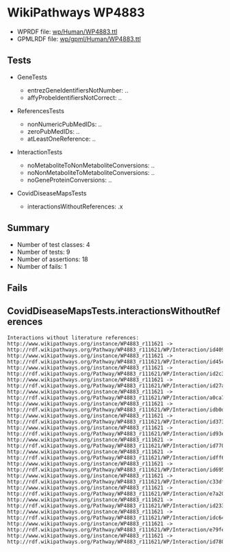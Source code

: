 # WikiPathways WP4883

* WPRDF file: [wp/Human/WP4883.ttl](../wp/Human/WP4883.ttl)
* GPMLRDF file: [wp/gpml/Human/WP4883.ttl](../wp/gpml/Human/WP4883.ttl)

## Tests

* GeneTests
    * entrezGeneIdentifiersNotNumber: ..
    * affyProbeIdentifiersNotCorrect: ..

* ReferencesTests
    * nonNumericPubMedIDs: ..
    * zeroPubMedIDs: ..
    * atLeastOneReference: ..

* InteractionTests
    * noMetaboliteToNonMetaboliteConversions: ..
    * noNonMetaboliteToMetaboliteConversions: ..
    * noGeneProteinConversions: ..

* CovidDiseaseMapsTests
    * interactionsWithoutReferences: .x

## Summary

* Number of test classes: 4
* Number of tests: 9
* Number of assertions: 18
* Number of fails: 1

## Fails

## CovidDiseaseMapsTests.interactionsWithoutReferences

```
Interactions without literature references:
http://www.wikipathways.org/instance/WP4883_r111621 -> http://rdf.wikipathways.org/Pathway/WP4883_r111621/WP/Interaction/id4093d262
http://www.wikipathways.org/instance/WP4883_r111621 -> http://rdf.wikipathways.org/Pathway/WP4883_r111621/WP/Interaction/id45cf6f5e
http://www.wikipathways.org/instance/WP4883_r111621 -> http://rdf.wikipathways.org/Pathway/WP4883_r111621/WP/Interaction/id2c3a414b
http://www.wikipathways.org/instance/WP4883_r111621 -> http://rdf.wikipathways.org/Pathway/WP4883_r111621/WP/Interaction/id27ade87d
http://www.wikipathways.org/instance/WP4883_r111621 -> http://rdf.wikipathways.org/Pathway/WP4883_r111621/WP/Interaction/a0ca7
http://www.wikipathways.org/instance/WP4883_r111621 -> http://rdf.wikipathways.org/Pathway/WP4883_r111621/WP/Interaction/idb0d71735
http://www.wikipathways.org/instance/WP4883_r111621 -> http://rdf.wikipathways.org/Pathway/WP4883_r111621/WP/Interaction/id3739bd1
http://www.wikipathways.org/instance/WP4883_r111621 -> http://rdf.wikipathways.org/Pathway/WP4883_r111621/WP/Interaction/id93eee6dc
http://www.wikipathways.org/instance/WP4883_r111621 -> http://rdf.wikipathways.org/Pathway/WP4883_r111621/WP/Interaction/id770baa8e
http://www.wikipathways.org/instance/WP4883_r111621 -> http://rdf.wikipathways.org/Pathway/WP4883_r111621/WP/Interaction/idff61de3
http://www.wikipathways.org/instance/WP4883_r111621 -> http://rdf.wikipathways.org/Pathway/WP4883_r111621/WP/Interaction/id695320d0
http://www.wikipathways.org/instance/WP4883_r111621 -> http://rdf.wikipathways.org/Pathway/WP4883_r111621/WP/Interaction/c33df
http://www.wikipathways.org/instance/WP4883_r111621 -> http://rdf.wikipathways.org/Pathway/WP4883_r111621/WP/Interaction/e7a20
http://www.wikipathways.org/instance/WP4883_r111621 -> http://rdf.wikipathways.org/Pathway/WP4883_r111621/WP/Interaction/id2338925
http://www.wikipathways.org/instance/WP4883_r111621 -> http://rdf.wikipathways.org/Pathway/WP4883_r111621/WP/Interaction/idc649fb6a
http://www.wikipathways.org/instance/WP4883_r111621 -> http://rdf.wikipathways.org/Pathway/WP4883_r111621/WP/Interaction/e79fe
http://www.wikipathways.org/instance/WP4883_r111621 -> http://rdf.wikipathways.org/Pathway/WP4883_r111621/WP/Interaction/id7806bdcd

```
